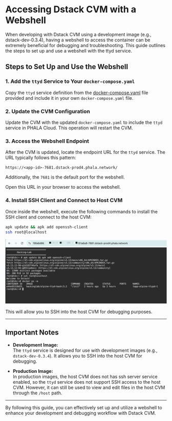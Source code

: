 # Accessing Dstack CVM with a Webshell

When developing with Dstack CVM using a development image (e.g., dstack-dev-0.3.4), having a webshell to access the container can be extremely beneficial for debugging and troubleshooting. This guide outlines the steps to set up and use a webshell with the ttyd service.


## Steps to Set Up and Use the Webshell

### 1. Add the `ttyd` Service to Your `docker-compose.yaml`

Copy the `ttyd` service definition from the [docker-compose.yaml](docker-compose.yaml) file provided and include it in your own `docker-compose.yaml` file.

### 2. Update the CVM Configuration

Update the CVM with the updated `docker-compose.yaml` to include the `ttyd` service in PHALA Cloud. This operation will restart the CVM.

### 3. Access the Webshell Endpoint

After the CVM is updated, locate the endpoint URL for the `ttyd` service. The URL typically follows this pattern:

```
https://<app-id>-7681.dstack-prod4.phala.network/
```

Additionally, the `7681` is the default port for the webshell.

Open this URL in your browser to access the webshell.

### 4. Install SSH Client and Connect to Host CVM

Once inside the webshell, execute the following commands to install the SSH client and connect to the host CVM:

```bash
apk update && apk add openssh-client
ssh root@localhost
```

![image](./image.jpg)

This will allow you to SSH into the host CVM for debugging purposes.

---

## Important Notes

- **Development Image:**  
  The `ttyd` service is designed for use with development images (e.g., `dstack-dev-0.3.4`). It allows you to SSH into the host CVM for debugging.

- **Production Image:**  
  In production images, the host CVM does not has ssh server service enabled, so the `ttyd` service does not support SSH access to the host CVM. However, it can still be used to view and edit files in the host CVM through the `/host` path.

---

By following this guide, you can effectively set up and utilize a webshell to enhance your development and debugging workflow with Dstack CVM.
